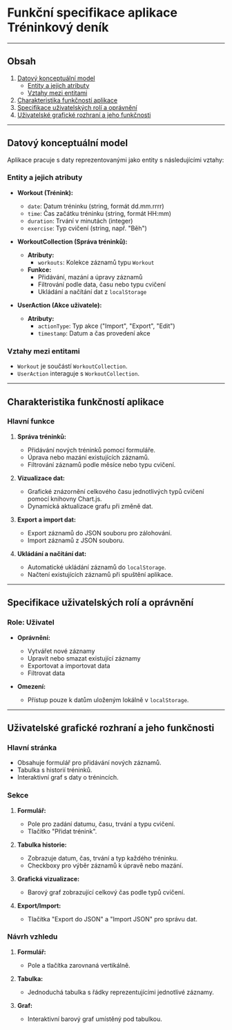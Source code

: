 # Funkční specifikace aplikace Tréninkový deník

---

## Obsah
1. [Datový konceptuální model](#datový-konceptuální-model)
    - [Entity a jejich atributy](#entity-a-jejich-atributy)
    - [Vztahy mezi entitami](#vztahy-mezi-entitami)
2. [Charakteristika funkčností aplikace](#charakteristika-funkčností-aplikace)
3. [Specifikace uživatelských rolí a oprávnění](#specifikace-uživatelských-rolí-a-oprávnění)
4. [Uživatelské grafické rozhraní a jeho funkčnosti](#uživatelské-grafické-rozhraní-a-jeho-funkčnosti)

---

## Datový konceptuální model

Aplikace pracuje s daty reprezentovanými jako entity s následujícími vztahy:

### Entity a jejich atributy

- **Workout (Trénink):**
  - `date`: Datum tréninku (string, formát dd.mm.rrrr)
  - `time`: Čas začátku tréninku (string, formát HH:mm)
  - `duration`: Trvání v minutách (integer)
  - `exercise`: Typ cvičení (string, např. "Běh")

- **WorkoutCollection (Správa tréninků):**
  - **Atributy:**
    - `workouts`: Kolekce záznamů typu `Workout`
  - **Funkce:**
    - Přidávání, mazání a úpravy záznamů
    - Filtrování podle data, času nebo typu cvičení
    - Ukládání a načítání dat z `localStorage`

- **UserAction (Akce uživatele):**
  - **Atributy:**
    - `actionType`: Typ akce ("Import", "Export", "Edit")
    - `timestamp`: Datum a čas provedení akce

### Vztahy mezi entitami

- `Workout` je součástí `WorkoutCollection`.
- `UserAction` interaguje s `WorkoutCollection`.

---

## Charakteristika funkčností aplikace

### Hlavní funkce

1. **Správa tréninků:**
   - Přidávání nových tréninků pomocí formuláře.
   - Úprava nebo mazání existujících záznamů.
   - Filtrování záznamů podle měsíce nebo typu cvičení.

2. **Vizualizace dat:**
   - Grafické znázornění celkového času jednotlivých typů cvičení pomocí knihovny Chart.js.
   - Dynamická aktualizace grafu při změně dat.

3. **Export a import dat:**
   - Export záznamů do JSON souboru pro zálohování.
   - Import záznamů z JSON souboru.

4. **Ukládání a načítání dat:**
   - Automatické ukládání záznamů do `localStorage`.
   - Načtení existujících záznamů při spuštění aplikace.

---

## Specifikace uživatelských rolí a oprávnění

### Role: Uživatel

- **Oprávnění:**
  - Vytvářet nové záznamy
  - Upravit nebo smazat existující záznamy
  - Exportovat a importovat data
  - Filtrovat data

- **Omezení:**
  - Přístup pouze k datům uloženým lokálně v `localStorage`.

---

## Uživatelské grafické rozhraní a jeho funkčnosti

### Hlavní stránka

- Obsahuje formulář pro přidávání nových záznamů.
- Tabulka s historií tréninků.
- Interaktivní graf s daty o trénincích.

### Sekce

1. **Formulář:**
   - Pole pro zadání datumu, času, trvání a typu cvičení.
   - Tlačítko "Přidat trénink".

2. **Tabulka historie:**
   - Zobrazuje datum, čas, trvání a typ každého tréninku.
   - Checkboxy pro výběr záznamů k úpravě nebo mazání.

3. **Grafická vizualizace:**
   - Barový graf zobrazující celkový čas podle typů cvičení.

4. **Export/Import:**
   - Tlačítka "Export do JSON" a "Import JSON" pro správu dat.

### Návrh vzhledu

1. **Formulář:**
   - Pole a tlačítka zarovnaná vertikálně.

2. **Tabulka:**
   - Jednoduchá tabulka s řádky reprezentujícími jednotlivé záznamy.

3. **Graf:**
   - Interaktivní barový graf umístěný pod tabulkou.
